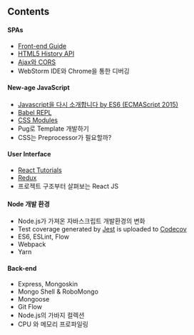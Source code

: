 ## Contents

#### SPAs

- [Front-end Guide](https://github.com/grab/front-end-guide)
- [HTML5 History API](https://developer.mozilla.org/en-US/docs/Web/API/History_API)
- [Ajax와 CORS](https://developer.mozilla.org/ko/docs/Web/HTTP/Access_control_CORS)
- WebStorm IDE와 Chrome을 통한 디버깅

#### New-age JavaScript

- [Javascript을 다시 소개합니다 by ES6 (ECMAScript 2015)](https://developer.mozilla.org/ko/docs/A_re-introduction_to_JavaScript)
- [Babel REPL](http://babeljs.io/repl/)
- [CSS Modules](https://github.com/css-modules/css-modules)
- Pug로 Template 개발하기
- CSS는 Preprocessor가 필요할까?


#### User Interface

- [React Tutorials](https://facebook.github.io/react/docs/hello-world.html)
- [Redux](https://deminoth.github.io/redux/)
- 프로젝트 구조부터 살펴보는 React JS

#### Node 개발 환경

- Node.js가 가져온 자바스크립트 개발환경의 변화
- Test coverage generated by [Jest](http://facebook.github.io/jest/) is uploaded to [Codecov](https://codecov.io/)
- ES6, ESLint, Flow
- Webpack
- Yarn

#### Back-end

- Express, Mongoskin
- Mongo Shell & RoboMongo
- Mongoose
- Git Flow
- Node.js의 가바지 컬렉션
- CPU 와 메모리 프로파일링